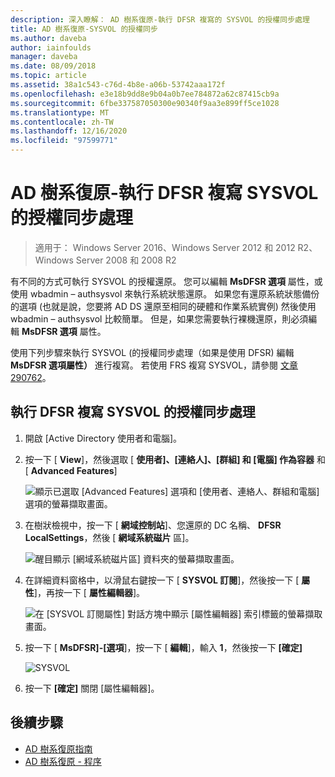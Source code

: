 ```yaml
---
description: 深入瞭解： AD 樹系復原-執行 DFSR 複寫的 SYSVOL 的授權同步處理
title: AD 樹系復原-SYSVOL 的授權同步
ms.author: daveba
author: iainfoulds
manager: daveba
ms.date: 08/09/2018
ms.topic: article
ms.assetid: 38a1c543-c76d-4b8e-a06b-53742aaa172f
ms.openlocfilehash: e3e18b9dd8e9b04a0b7ee784872a62c87415cb9a
ms.sourcegitcommit: 6fbe337587050300e90340f9aa3e899ff5ce1028
ms.translationtype: MT
ms.contentlocale: zh-TW
ms.lasthandoff: 12/16/2020
ms.locfileid: "97599771"
---
```

# <a name="ad-forest-recovery---performing-an-authoritative-synchronization-of-dfsr-replicated-sysvol"></a>AD 樹系復原-執行 DFSR 複寫 SYSVOL 的授權同步處理

>適用于： Windows Server 2016、Windows Server 2012 和 2012 R2、Windows Server 2008 和 2008 R2

有不同的方式可執行 SYSVOL 的授權還原。 您可以編輯 **MsDFSR 選項** 屬性，或使用 wbadmin – authsysvol 來執行系統狀態還原。 如果您有還原系統狀態備份的選項 (也就是說，您要將 AD DS 還原至相同的硬體和作業系統實例) 然後使用 wbadmin – authsysvol 比較簡單。 但是，如果您需要執行裸機還原，則必須編輯 **MsDFSR 選項** 屬性。

使用下列步驟來執行 SYSVOL (的授權同步處理（如果是使用 DFSR) 編輯 **MsDFSR 選項屬性）** 進行複寫。 若使用 FRS 複寫 SYSVOL，請參閱 [文章 290762](https://go.microsoft.com/fwlink/?LinkId=148443)。

## <a name="to-perform-an-authoritative-synchronization-of-dfsr-replicated-sysvol"></a>執行 DFSR 複寫 SYSVOL 的授權同步處理

1. 開啟 [Active Directory 使用者和電腦]。
2. 按一下 [ **View**]，然後選取 [ **使用者]、[連絡人]、[群組] 和 [電腦] 作為容器** 和 [ **Advanced Features**]

   ![顯示已選取 [Advanced Features] 選項和 [使用者、連絡人、群組和電腦] 選項的螢幕擷取畫面。](media/AD-Forest-Recovery-Authoritative-Recovery-SYSVOL/sysvol1.png)

3. 在樹狀檢視中，按一下 [ **網域控制站**]、您還原的 DC 名稱、 **DFSR LocalSettings**，然後 [ **網域系統磁片** 區]。

   ![醒目顯示 [網域系統磁片區] 資料夾的螢幕擷取畫面。](media/AD-Forest-Recovery-Authoritative-Recovery-SYSVOL/sysvol2.png)

4. 在詳細資料窗格中，以滑鼠右鍵按一下 [ **SYSVOL 訂閱**]，然後按一下 [ **屬性**]，再按一下 [ **屬性編輯器**]。

   ![在 [SYSVOL 訂閱屬性] 對話方塊中顯示 [屬性編輯器] 索引標籤的螢幕擷取畫面。](media/AD-Forest-Recovery-Authoritative-Recovery-SYSVOL/sysvol3.png)

5. 按一下 [ **MsDFSR]-[選項**]，按一下 [ **編輯**]，輸入 **1**，然後按一下 **[確定]**

   ![SYSVOL](media/AD-Forest-Recovery-Authoritative-Recovery-SYSVOL/sysvol4.png)

6. 按一下 **[確定]** 關閉 [屬性編輯器]。

## <a name="next-steps"></a>後續步驟

- [AD 樹系復原指南](AD-Forest-Recovery-Guide.md)
- [AD 樹系復原 - 程序](AD-Forest-Recovery-Procedures.md)
